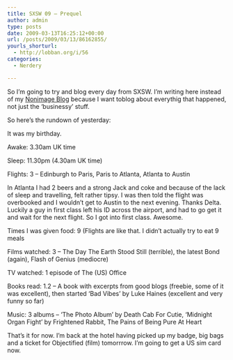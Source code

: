 ```yaml
---
title: SXSW 09 – Prequel
author: admin
type: posts
date: 2009-03-13T16:25:12+00:00
url: /posts/2009/03/13/86162855/
yourls_shorturl:
  - http://lobban.org/i/56
categories:
  - Nerdery

---
```

So I’m going to try and blog every day from SXSW. I’m writing here instead of my [Nonimage Blog][1] because I want toblog about everythig that happened, not just the ‘businessy’ stuff.

So here’s the rundown of yesterday:

It was my birthday.

Awake: 3.30am UK time

Sleep: 11.30pm (4.30am UK time)

Flights: 3 &#8211; Edinburgh to Paris, Paris to Atlanta, Atlanta to Austin

In Atlanta I had 2 beers and a strong Jack and coke and because of the lack of sleep and travelling, felt rather tipsy. I was then told the flight was overbooked and I wouldn’t get to Austin to the next evening. Thanks Delta. Luckily a guy in first class left his ID across the airport, and had to go get it and wait for the next flight. So I got into first class. Awesome.

Times I was given food: 9 (Flights are like that. I didn’t actually try to eat 9 meals

Films watched: 3 &#8211; The Day The Earth Stood Still (terrible), the latest Bond (again), Flash of Genius (mediocre)

TV watched: 1 episode of The (US) Office

Books read: 1.2 &#8211; A book with excerpts from good blogs (freebie, some of it was excellent), then started ‘Bad Vibes’ by Luke Haines (excellent and very funny so far)

Music: 3 albums &#8211; ‘The Photo Album’ by Death Cab For Cutie, ‘Midnight Organ Fight’ by Frightened Rabbit, The Pains of Being Pure At Heart

That’s it for now. I’m back at the hotel having picked up my badge, big bags and a ticket for Objectified (film) tomorrrow. I’m going to get a US sim card now.

 [1]: http://www.nonimage.com/blog
